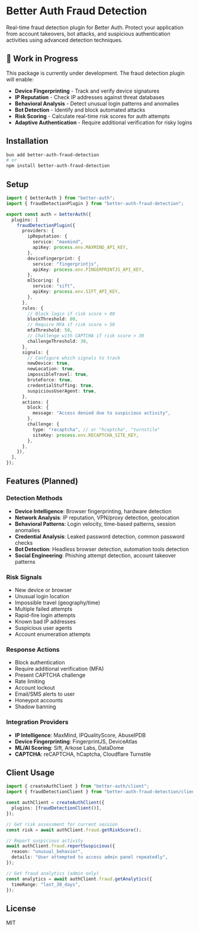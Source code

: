 # Better Auth Fraud Detection

Real-time fraud detection plugin for Better Auth. Protect your application from account takeovers, bot attacks, and suspicious authentication activities using advanced detection techniques.

## 🚧 Work in Progress

This package is currently under development. The fraud detection plugin will enable:

- **Device Fingerprinting** - Track and verify device signatures
- **IP Reputation** - Check IP addresses against threat databases
- **Behavioral Analysis** - Detect unusual login patterns and anomalies
- **Bot Detection** - Identify and block automated attacks
- **Risk Scoring** - Calculate real-time risk scores for auth attempts
- **Adaptive Authentication** - Require additional verification for risky logins

## Installation

```bash
bun add better-auth-fraud-detection
# or
npm install better-auth-fraud-detection
```

## Setup

```typescript
import { betterAuth } from "better-auth";
import { fraudDetectionPlugin } from "better-auth-fraud-detection";

export const auth = betterAuth({
  plugins: [
    fraudDetectionPlugin({
      providers: {
        ipReputation: {
          service: "maxmind",
          apiKey: process.env.MAXMIND_API_KEY,
        },
        deviceFingerprint: {
          service: "fingerprintjs",
          apiKey: process.env.FINGERPRINTJS_API_KEY,
        },
        mlScoring: {
          service: "sift",
          apiKey: process.env.SIFT_API_KEY,
        },
      },
      rules: {
        // Block login if risk score > 80
        blockThreshold: 80,
        // Require MFA if risk score > 50
        mfaThreshold: 50,
        // Challenge with CAPTCHA if risk score > 30
        challengeThreshold: 30,
      },
      signals: {
        // Configure which signals to track
        newDevice: true,
        newLocation: true,
        impossibleTravel: true,
        bruteForce: true,
        credentialStuffing: true,
        suspiciousUserAgent: true,
      },
      actions: {
        block: {
          message: "Access denied due to suspicious activity",
        },
        challenge: {
          type: "recaptcha", // or "hcaptcha", "turnstile"
          siteKey: process.env.RECAPTCHA_SITE_KEY,
        },
      },
    }),
  ],
});
```

## Features (Planned)

### Detection Methods

- **Device Intelligence**: Browser fingerprinting, hardware detection
- **Network Analysis**: IP reputation, VPN/proxy detection, geolocation
- **Behavioral Patterns**: Login velocity, time-based patterns, session anomalies
- **Credential Analysis**: Leaked password detection, common password checks
- **Bot Detection**: Headless browser detection, automation tools detection
- **Social Engineering**: Phishing attempt detection, account takeover patterns

### Risk Signals

- New device or browser
- Unusual login location
- Impossible travel (geography/time)
- Multiple failed attempts
- Rapid-fire login attempts
- Known bad IP addresses
- Suspicious user agents
- Account enumeration attempts

### Response Actions

- Block authentication
- Require additional verification (MFA)
- Present CAPTCHA challenge
- Rate limiting
- Account lockout
- Email/SMS alerts to user
- Honeypot accounts
- Shadow banning

### Integration Providers

- **IP Intelligence**: MaxMind, IPQualityScore, AbuseIPDB
- **Device Fingerprinting**: FingerprintJS, DeviceAtlas
- **ML/AI Scoring**: Sift, Arkose Labs, DataDome
- **CAPTCHA**: reCAPTCHA, hCaptcha, Cloudflare Turnstile

## Client Usage

```typescript
import { createAuthClient } from "better-auth/client";
import { fraudDetectionClient } from "better-auth-fraud-detection/client";

const authClient = createAuthClient({
  plugins: [fraudDetectionClient()],
});

// Get risk assessment for current session
const risk = await authClient.fraud.getRiskScore();

// Report suspicious activity
await authClient.fraud.reportSuspicious({
  reason: "unusual_behavior",
  details: "User attempted to access admin panel repeatedly",
});

// Get fraud analytics (admin only)
const analytics = await authClient.fraud.getAnalytics({
  timeRange: "last_30_days",
});
```

## License

MIT
